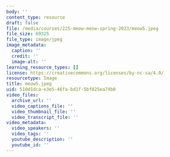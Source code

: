 ```yaml
---
body: ''
content_type: resource
draft: false
file: /media/courses/225-meow-meow-spring-2023/meow5.jpeg
file_size: 69325
file_type: image/jpeg
image_metadata:
  caption: ''
  credit: ''
  image-alt: ''
learning_resource_types: []
license: https://creativecommons.org/licenses/by-nc-sa/4.0/
resourcetype: Image
title: meow5.jpeg
uid: 510d1dca-e3e5-46fa-bd1f-5bf025ea74b0
video_files:
  archive_url: ''
  video_captions_file: ''
  video_thumbnail_file: ''
  video_transcript_file: ''
video_metadata:
  video_speakers: ''
  video_tags: ''
  youtube_description: ''
  youtube_id: ''
---
```

